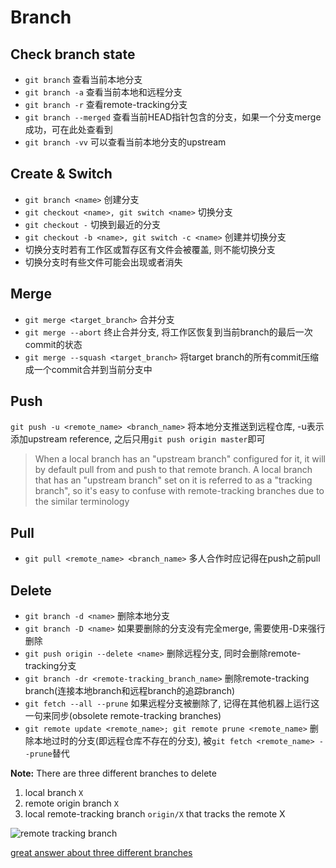 # Branch

## Check branch state
* `git branch` 查看当前本地分支
* `git branch -a` 查看当前本地和远程分支
* `git branch -r` 查看remote-tracking分支
* `git branch --merged` 查看当前HEAD指针包含的分支，如果一个分支merge成功，可在此处查看到
* `git branch -vv` 可以查看当前本地分支的upstream

## Create & Switch
* `git branch <name>` 创建分支
* `git checkout <name>, git switch <name>` 切换分支
* `git checkout -` 切换到最近的分支
* `git checkout -b <name>, git switch -c <name>` 创建并切换分支
* 切换分支时若有工作区或暂存区有文件会被覆盖, 则不能切换分支
* 切换分支时有些文件可能会出现或者消失

## Merge
* `git merge <target_branch>` 合并分支
* `git merge --abort` 终止合并分支, 将工作区恢复到当前branch的最后一次commit的状态
* `git merge --squash <target_branch>` 将target branch的所有commit压缩成一个commit合并到当前分支中

## Push
`git push -u <remote_name> <branch_name>` 将本地分支推送到远程仓库, -u表示添加upstream reference, 之后只用`git push origin master`即可

> When a local branch has an "upstream branch" configured for it, it will by default pull from and push to that remote branch.
> A local branch that has an "upstream branch" set on it is referred to as a "tracking branch", so it's easy to confuse with
> remote-tracking branches due to the similar terminology

## Pull
* `git pull <remote_name> <branch_name>` 多人合作时应记得在push之前pull

## Delete
* `git branch -d <name>` 删除本地分支
* `git branch -D <name>` 如果要删除的分支没有完全merge, 需要使用-D来强行删除
* `git push origin --delete <name>` 删除远程分支, 同时会删除remote-tracking分支
* `git branch -dr <remote-tracking_branch_name>` 删除remote-tracking branch(连接本地branch和远程branch的追踪branch) 
* `git fetch --all --prune` 如果远程分支被删除了, 记得在其他机器上运行这一句来同步(obsolete remote-tracking branches)
* `git remote update <remote_name>; git remote prune <remote_name>` 删除本地过时的分支(即远程仓库不存在的分支), 被`git fetch <remote_name> --prune`替代

**Note:**
There are three different branches to delete
1. local branch `X`
2. remote origin branch `X`
3. local remote-tracking branch `origin/X` that tracks the remote X

![remote tracking branch](https://gitee.com/againxx/image-storage/raw/master/images/NLAqw.png)

[great answer about three different branches](https://stackoverflow.com/a/23961231)
